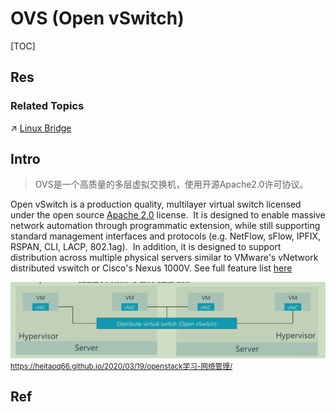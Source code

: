 # OVS (Open vSwitch)

[TOC]



## Res
### Related Topics
↗ [Linux Bridge](../Linux%20Bridge.md)



## Intro
> OVS是一个高质量的多层虚拟交换机，使用开源Apache2.0许可协议。

Open vSwitch is a production quality, multilayer virtual switch licensed under the open source [Apache 2.0](http://www.apache.org/licenses/LICENSE-2.0.html) license.  It is designed to enable massive network automation through programmatic extension, while still supporting standard management interfaces and protocols (e.g. NetFlow, sFlow, IPFIX, RSPAN, CLI, LACP, 802.1ag).  In addition, it is designed to support distribution across multiple physical servers similar to VMware's vNetwork distributed vswitch or Cisco's Nexus 1000V. See full feature list [here](https://www.openvswitch.org/features)

![](../../../../../../../Assets/Pics/Pasted%20image%2020240427104642.png)
<small>https://heitaoq66.github.io/2020/03/19/openstack学习-网络管理/</small>



## Ref


